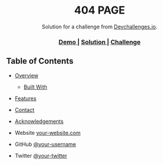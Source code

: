 <!-- Please update value in the {}  -->

<h1 align="center">404 PAGE</h1>

<div align="center">
   Solution for a challenge from  <a href="http://devchallenges.io" target="_blank">Devchallenges.io</a>.
</div>

<div align="center">
  <h3>
    <a href="https://optimistic-visvesvaraya-1465b4.netlify.app/">
      Demo
    </a>
    <span> | </span>
    <a href="https://github.com/berksysl/404-page">
      Solution
    </a>
    <span> | </span>
    <a href="https://devchallenges.io/challenges/wBunSb7FPrIepJZAg0sY">
      Challenge
    </a>
  </h3>
</div>

## Table of Contents

- [Overview](#overview)
  - [Built With](#built-with)
- [Features](#features)
- [Contact](#contact)
- [Acknowledgements](#acknowledgements)


- Website [your-website.com](https://optimistic-visvesvaraya-1465b4.netlify.app/)
- GitHub [@your-username](https://github.com/berksysl)
- Twitter [@your-twitter](https://twitter.com/berksysll)
